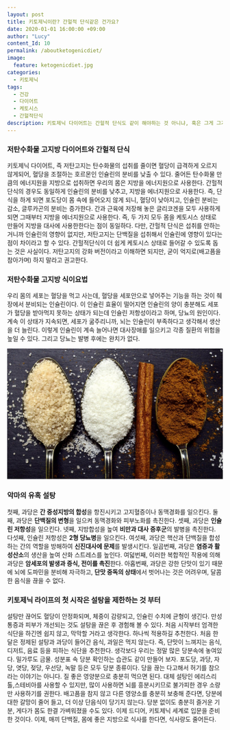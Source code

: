 ```yaml
---
layout: post
title: 키토제닉이란? 간헐적 단식같은 건가요?
date: 2020-01-01 16:00:00 +09:00
author: "Lucy"
content_Id: 10
permalink: /aboutketogenicdiet/
image:
  feature: ketogenicdiet.jpg
categories:
  - 키토제닉
tags:
  - 건강
  - 다이어트
  - 케토시스
  - 간헐적단식
description: 키토제닉 다이어트는 간헐적 단식도 같이 해야하는 것 아니냐, 혹은 그게 그거 아니냐는 이야기를 듣곤 한다. 사실 주변에서 여러 얘기를 듣는 우리엄마가 한 말이다. 저탄수화물 고지방의 식단과 간헐적 단식은 무슨 관련이 있을까.
---
```




### 저탄수화물 고지방 다이어트와 간헐적 단식

키토제닉 다이어트, 즉 저탄고지는 탄수화물의 섭취를 줄이면 혈당이 급격하게 오르지 않게되어, 혈당을 조절하는 호르몬인 인슐린의 분비를 낮출 수 있다. 줄어든 탄수화물 만큼의 에너지원을 지방으로 섭취하면 우리의 몸은 지방을 에너지원으로 사용한다. 간헐적 단식의 경우도 동일하게 인슐린의 분비를 낮추고, 지방을 에너지원으로 사용한다. 즉, 단식을 하게 되면 포도당이 몸 속에 들어오지 않게 되니, 혈당이 낮아지고, 인슐린 분비는 감소, 글루카곤의 분비는 증가한다. 간과 근육에 저장해 놓은 글리코겐을 모두 사용하게 되면 그때부터 지방을 에너지원으로 사용한다. 즉, 두 가지 모두 몸을 케토시스 상태로 만들어 지방을 대사에 사용한한다는 점이 동일하다. 다만, 간헐적 단식은 섭취를 안하는 거니까 인슐린의 영향이 없지만, 저탄고지는 단백질을 섭취해서 인슐린에 영향이 있다는 점이 차이라고 할 수 있다. 간헐적단식이 더 쉽게 케토시스 상태로 들어갈 수 있도록 돕는 것은 사실이다. 저탄고지의 강화 버전이라고 이해하면 되지만, 굳이 억지로(배고픔을 참아가며) 하지 말라고 권고한다.



### 저탄수화물 고지방 식이요법

우리 몸의 세포는 혈당을 먹고 사는데, 혈당을 세포안으로 넣어주는 기능을 하는 것이 췌장에서 분비되는 인슐린이다. 이 인슐린 효율이 떨어지면 인슐린의 양이 충분해도 세포가 혈당을 받아먹지 못하는 상태가 되는데 인슐린 저항성이라고 하며, 당뇨의 원인이다. 계속 이 상태가 지속되면, 세포가 굶주리니까, 뇌는 인슐린이 부족하다고 생각해서 생산을 더 늘린다. 이렇게 인슐린이 계속 늘어나면 대사장애를 일으키고 각종 질환의 위험을 높일 수 있다. 그리고 당뇨는 발병 후에는 완치가 없다. 





![정제탄수화물](/img/post/02/sugar.jpg)

### 악마의 유혹 설탕

첫째, 과당은 **간 중성지방의 합성**을 항진시키고 고지혈증이나 동맥경화를 일으킨다. 둘째, 과당은 **단백질의 변형**을 일으켜 동맥경화와 피부노화를 촉진한다. 셋째, 과당은 **인슐린 저항성**을 일으킨다. 넷째, 지방합성을 높여 **비만과 대사 증후군**의 발병을 촉진한다. 다섯째, 인슐린 저항성은 **2형 당뇨병**을 일으킨다. 여섯째, 과당은 핵산과 단백질을 합성하는 간의 역할을 방해하여 **신진대사에 문제**를 발생시킨다. 일곱번째, 과당은 **염증과 활성산소**의 생산을 높여 산화 스트레스를 높인다. 여덟번째, 이러한 복합적인 작용에 의해 과당은 **암세포의 발생과 증식, 전이를 촉진**한다. 아홉번째, 과당은 강한 단맛이 있기 때문에 뇌에 도파민을 분비해 자극하고, **단맛 중독의 상태**에서 벗어나는 것은 어려우며, 달콤한 음식을 끊을 수 없다.



### 키토제닉 라이프의 첫 시작은 설탕을 제한하는 것 부터

설탕만 끊어도 혈당이 안정화되며, 체중이 감량되고, 인슐린 수치에 균형이 생긴다. 만성 통증과 피부가 개선되는 것도 설탕을 끊은 후 경험해 볼 수 있다. 처음 시작부터 엄격한 식단을 하긴엔 쉽지 않고, 막막할 거라고 생각한다. 하나씩 적용하길 추천한다. 처음 한 달은 정제된 설탕과 과당이 들어간 음식, 과일은 먹지 않는다. 즉, 단맛이 느껴지는 음식, 디저트, 음료 등을 피하는 식단을 추천한다. 생각보다 우리는 정말 많은 당분속에 놓여있다. 밀가루도 금물. 성분표 속 당분 확인하는 습관도 같이 만들어 보자. 포도당, 과당, 자당, 엿당, 젖당, 우선당, 녹말 등은 모두 당분 종류이다. 당을 끊는 다고해서 허기를 참으라는 이야기는 아니다. 질 좋은 영양분으로 충분히 먹으면 된다. 대체 설탕인 에리스리톨,스테비아를 사용할 수 있지만, 많이 사용하면 뇌를 흥분시키므로 불가피한 경우 소량만 사용하기를 권한다. 배고픔을 참지 않고 다른 영양소를 충분히 보충해 준다면, 당분에 대한 갈망이 줄어 들고, 더 이상 단음식이 당기지 않는다. 당분 없이도 충분히 즐거운 기분, 게다가 몸도 한결 가벼워졌을 수도 있다. 이제 드디어, 키토제닉 세계로 입문을 준비한 것이다. 이제, 매끼 단백질, 몸에 좋은 지방으로 식사를 한다면, 식사량도 줄어든다.
